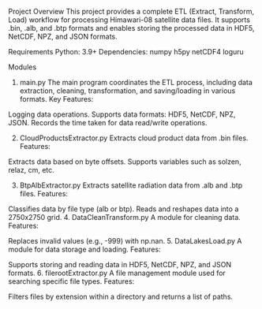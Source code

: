 Project Overview
This project provides a complete ETL (Extract, Transform, Load) workflow for processing Himawari-08 satellite data files. It supports .bin, .alb, and .btp formats and enables storing the processed data in HDF5, NetCDF, NPZ, and JSON formats.

Requirements
Python: 3.9+
Dependencies:
numpy
h5py
netCDF4
loguru



Modules
1. main.py
The main program coordinates the ETL process, including data extraction, cleaning, transformation, and saving/loading in various formats.
Key Features:

Logging data operations.
Supports data formats: HDF5, NetCDF, NPZ, JSON.
Records the time taken for data read/write operations.

2. CloudProductsExtractor.py
Extracts cloud product data from .bin files.
Features:

Extracts data based on byte offsets.
Supports variables such as solzen, relaz, cm, etc.

3. BtpAlbExtractor.py
Extracts satellite radiation data from .alb and .btp files.
Features:

Classifies data by file type (alb or btp).
Reads and reshapes data into a 2750x2750 grid.
4. DataCleanTransform.py
A module for cleaning data.
Features:

Replaces invalid values (e.g., -999) with np.nan.
5. DataLakesLoad.py
A module for data storage and loading.
Features:

Supports storing and reading data in HDF5, NetCDF, NPZ, and JSON formats.
6. filerootExtractor.py
A file management module used for searching specific file types.
Features:

Filters files by extension within a directory and returns a list of paths.

